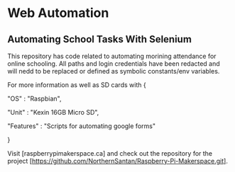 # Web Automation

## Automating School Tasks With Selenium

This repository has code related to automating morining attendance for online schooling.
All paths and login credentials have been redacted and will nedd to be replaced or defined as symbolic constants/env variables.

For more information as well as SD cards with {
  
  "OS" : "Raspbian",
  
  "Unit" : "Kexin 16GB Micro SD",
  
  "Features" : "Scripts for automating google forms"
  
  }
  
  Visit [raspberrypimakerspace.ca] and check out the repository for the project [https://github.com/NorthernSantan/Raspberry-Pi-Makerspace.git].
